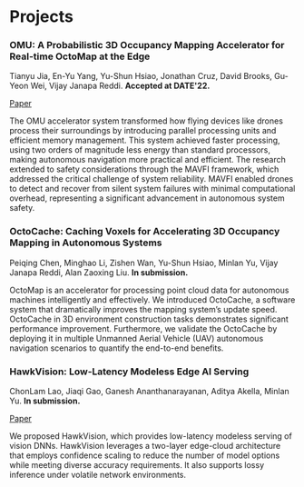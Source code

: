 # Projects

### OMU: A Probabilistic 3D Occupancy Mapping Accelerator for Real-time OctoMap at the Edge

Tianyu Jia, En-Yu Yang, Yu-Shun Hsiao, Jonathan Cruz, David Brooks, Gu-Yeon Wei, Vijay Janapa Reddi. **Accepted at DATE'22.**

[Paper](https://dl.acm.org/doi/abs/10.5555/3539845.3540058)

The OMU accelerator system transformed how flying devices like drones process their surroundings by introducing parallel processing units and efficient memory management. This system achieved faster processing, using two orders of magnitude less energy than standard processors, making autonomous navigation more practical and efficient. The research extended to safety considerations through the MAVFI framework, which addressed the critical challenge of system reliability. MAVFI enabled drones to detect and recover from silent system failures with minimal computational overhead, representing a significant advancement in autonomous system safety.

### OctoCache: Caching Voxels for Accelerating 3D Occupancy Mapping in Autonomous Systems

Peiqing Chen, Minghao Li, Zishen Wan, Yu-Shun Hsiao, Minlan Yu, Vijay Janapa Reddi, Alan Zaoxing Liu. **In submission.**

OctoMap is an accelerator for processing point cloud data for autonomous machines intelligently and effectively. We introduced OctoCache, a software system that dramatically improves the mapping system’s update speed. OctoCache in 3D environment construction tasks demonstrates significant performance improvement. Furthermore, we validate the OctoCache by deploying it in multiple Unmanned Aerial Vehicle (UAV) autonomous navigation scenarios to quantify the end-to-end benefits.

### HawkVision: Low-Latency Modeless Edge AI Serving

ChonLam Lao, Jiaqi Gao, Ganesh Ananthanarayanan, Aditya Akella, Minlan Yu. **In submission.**

[Paper](https://arxiv.org/abs/2405.19213)

We proposed HawkVision, which provides low-latency modeless serving of vision DNNs. HawkVision leverages a two-layer edge-cloud architecture that employs confidence scaling to reduce the number of model options while meeting diverse accuracy requirements. It also supports lossy inference under volatile network environments.